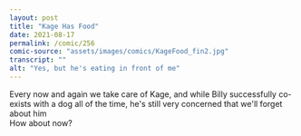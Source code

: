 ```yaml
---
layout: post
title: "Kage Has Food"
date: 2021-08-17
permalink: /comic/256
comic-source: "assets/images/comics/KageFood_fin2.jpg"
transcript: ""
alt: "Yes, but he's eating in front of me"
---
```

Every now and again we take care of Kage, and while Billy successfully co-exists with a dog all of the time, he's still very concerned that we'll forget about him
<br> How about now?
